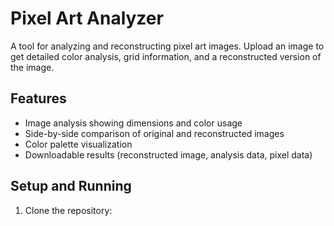 # Pixel Art Analyzer

A tool for analyzing and reconstructing pixel art images. Upload an image to get detailed color analysis, grid information, and a reconstructed version of the image.

## Features
- Image analysis showing dimensions and color usage
- Side-by-side comparison of original and reconstructed images
- Color palette visualization
- Downloadable results (reconstructed image, analysis data, pixel data)

## Setup and Running

1. Clone the repository: 